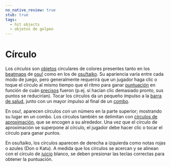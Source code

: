 ```yaml
---
no_native_review: true
stub: true
tags:
  - hit objects
  - objetos de golpeo
---
```


# Círculo

Los *círculos* son [objetos](/wiki/Hit_object) circulares de colores presentes tanto en los [beatmaps](/wiki/Beatmap) de [osu!](/wiki/Game_mode/osu!) como en los de [osu!taiko](/wiki/Game_mode/osu!taiko). Su apariencia varía entre cada modo de juego, pero generalmente requerirá que un jugador haga clic o toque el círculo al mismo tiempo que el ritmo para ganar [puntuación](/wiki/Gameplay/Score) en función de cuán [precisos](/wiki/Gameplay/Accuracy) fueron (p.ej. si hacían clic demasiado pronto, sus puntos se reducirían). Tocar los círculos da un pequeño impulso a la [barra de salud](/wiki/Client/Interface/Health_bar), junto con un mayor impulso al final de un [combo](/wiki/Beatmapping/Combo).

En osu!, aparecen círculos con un número en la parte superior; mostrando su lugar en un combo. Los círculos también se delimitan con [círculos de aproximación](/wiki/Hit_object/Approach_circle), que se encogen a su alrededor. Una vez que el círculo de aproximación se superpone al círculo, el jugador debe hacer clic o tocar el círculo para ganar puntos.

En osu!taiko, los círculos aparecen de derecha a izquierda como notas rojas o azules (Don o Katu). A medida que los círculos se acercan y se alinean con el círculo de [juicio](/wiki/Gameplay/Judgement) blanco, se deben presionar las teclas correctas para obtener la puntuación.
